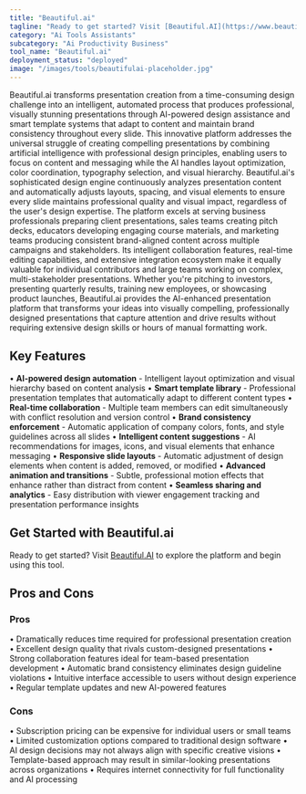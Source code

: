 ```yaml
---
title: "Beautiful.ai"
tagline: "Ready to get started? Visit [Beautiful.AI](https://www.beautiful.ai) to explore the platform and begin using this tool...."
category: "Ai Tools Assistants"
subcategory: "Ai Productivity Business"
tool_name: "Beautiful.ai"
deployment_status: "deployed"
image: "/images/tools/beautifulai-placeholder.jpg"
---
```

Beautiful.ai transforms presentation creation from a time-consuming design challenge into an intelligent, automated process that produces professional, visually stunning presentations through AI-powered design assistance and smart template systems that adapt to content and maintain brand consistency throughout every slide. This innovative platform addresses the universal struggle of creating compelling presentations by combining artificial intelligence with professional design principles, enabling users to focus on content and messaging while the AI handles layout optimization, color coordination, typography selection, and visual hierarchy. Beautiful.ai's sophisticated design engine continuously analyzes presentation content and automatically adjusts layouts, spacing, and visual elements to ensure every slide maintains professional quality and visual impact, regardless of the user's design expertise. The platform excels at serving business professionals preparing client presentations, sales teams creating pitch decks, educators developing engaging course materials, and marketing teams producing consistent brand-aligned content across multiple campaigns and stakeholders. Its intelligent collaboration features, real-time editing capabilities, and extensive integration ecosystem make it equally valuable for individual contributors and large teams working on complex, multi-stakeholder presentations. Whether you're pitching to investors, presenting quarterly results, training new employees, or showcasing product launches, Beautiful.ai provides the AI-enhanced presentation platform that transforms your ideas into visually compelling, professionally designed presentations that capture attention and drive results without requiring extensive design skills or hours of manual formatting work.

## Key Features

• **AI-powered design automation** - Intelligent layout optimization and visual hierarchy based on content analysis
• **Smart template library** - Professional presentation templates that automatically adapt to different content types
• **Real-time collaboration** - Multiple team members can edit simultaneously with conflict resolution and version control
• **Brand consistency enforcement** - Automatic application of company colors, fonts, and style guidelines across all slides
• **Intelligent content suggestions** - AI recommendations for images, icons, and visual elements that enhance messaging
• **Responsive slide layouts** - Automatic adjustment of design elements when content is added, removed, or modified
• **Advanced animation and transitions** - Subtle, professional motion effects that enhance rather than distract from content
• **Seamless sharing and analytics** - Easy distribution with viewer engagement tracking and presentation performance insights

## Get Started with Beautiful.ai

Ready to get started? Visit [Beautiful.AI](https://www.beautiful.ai) to explore the platform and begin using this tool.

## Pros and Cons

### Pros
• Dramatically reduces time required for professional presentation creation
• Excellent design quality that rivals custom-designed presentations
• Strong collaboration features ideal for team-based presentation development
• Automatic brand consistency eliminates design guideline violations
• Intuitive interface accessible to users without design experience
• Regular template updates and new AI-powered features

### Cons
• Subscription pricing can be expensive for individual users or small teams
• Limited customization options compared to traditional design software
• AI design decisions may not always align with specific creative visions
• Template-based approach may result in similar-looking presentations across organizations
• Requires internet connectivity for full functionality and AI processing